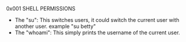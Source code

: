 0x001 SHELL PERMISSIONS
* The "su": This switches users, it could switch the current user with another user.
example "su betty"
* The "whoami": This simply prints the username of the current user.

